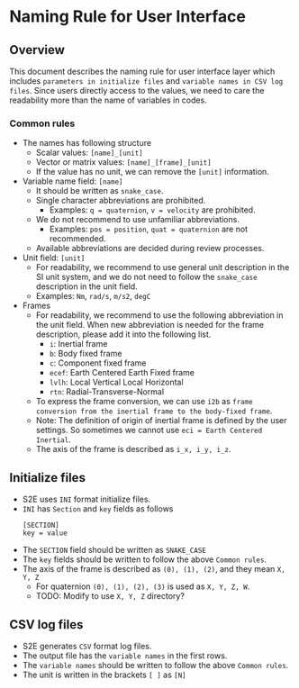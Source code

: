 # Naming Rule for User Interface

## Overview
This document describes the naming rule for user interface layer which includes `parameters in initialize files` and `variable names in CSV log files`. Since users directly access to the values, we need to care the readability more than the name of variables in codes.

### Common rules
- The names has following structure
  - Scalar values: `[name]_[unit]`
  - Vector or matrix values: `[name]_[frame]_[unit]`
  - If the value has no unit, we can remove the `[unit]` information.
- Variable name field: `[name]` 
  - It should be written as `snake_case`.
  - Single character abbreviations are prohibited.
    - Examples: `q = quaternion`, `v = velocity` are prohibited.
  - We do not recommend to use unfamiliar abbreviations.
    - Examples: `pos = position`, `quat = quaternion` are not recommended.
  - Available abbreviations are decided during review processes.
- Unit field: `[unit]`
  - For readability, we recommend to use general unit description in the SI unit system, and we do not need to follow the `snake_case` description in the unit field.
  - Examples: `Nm`, `rad/s`, `m/s2`, `degC`
- Frames
  - For readability, we recommend to use the following abbreviation in the unit field. When new abbreviation is needed for the frame description, please add it into the following list.
    - `i`: Inertial frame
    - `b`: Body fixed frame
    - `c`: Component fixed frame
    - `ecef`: Earth Centered Earth Fixed frame
    - `lvlh`: Local Vertical Local Horizontal
    - `rtn`: Radial-Transverse-Normal
  - To express the frame conversion, we can use `i2b` as `frame conversion from the inertial frame to the body-fixed frame`.
  - Note: The definition of origin of inertial frame is defined by the user settings. So sometimes we cannot use `eci = Earth Centered Inertial`.
  - The axis of the frame is described as `i_x, i_y, i_z`.

## Initialize files
- S2E uses `INI` format initialize files.
- `INI` has `Section` and `key` fields as follows
  ```
  [SECTION]
  key = value
  ```
- The `SECTION` field should be written as `SNAKE_CASE`
- The `key` fields should be written to follow the above `Common rules`.
- The axis of the frame is described as `(0), (1), (2)`, and they mean `X, Y, Z`
  - For quaternion `(0), (1), (2), (3)` is used as `X, Y, Z, W`.
  - TODO: Modify to use `X, Y, Z` directory?

## CSV log files
- S2E generates `CSV` format log files.
- The output file has the `variable names` in the first rows.
- The `variable names` should be written to follow the above `Common rules`.
- The unit is written in the brackets `[ ]` as `[N]`
